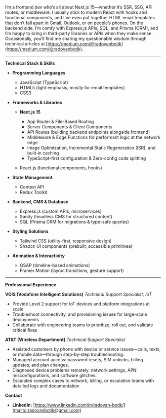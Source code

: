 I’m a frontend dev who’s all about Next.js 15—whether it’s SSR, SSG, API routes, or middleware. I usually stick to modern React with hooks and functional components, and I’ve even put together HTML email templates that don’t fall apart in Gmail, Outlook, or on people’s phones. On the backend side, I’m comfy with Express.js APIs, SQL, and Prisma (ORM), and I’m happy to bring in third-party libraries or APIs when they make sense. Occasionally, you’ll find me sharing my questionable wisdom through technical articles at [https://medium.com/@radovanbotik](https://medium.com/@radovanbotik).

---

**Technical Stack & Skills**

* **Programming Languages**

  * JavaScript (TypeScript)
  * HTML5 (light emphasis, mostly for email templates)
  * CSS3

* **Frameworks & Libraries**

  * **Next.js 15**

    * App Router & File-Based Routing
    * Server Components & Client Components
    * API Routes (building backend endpoints alongside frontend)
    * Middleware & Edge Functions for performant logic at the network edge
    * Image Optimization, Incremental Static Regeneration (ISR), and built-in caching
    * TypeScript-first configuration & Zero-config code splitting
  * React.js (functional components, hooks)

* **State Management**

  * Context API
  * Redux Toolkit

* **Backend, CMS & Database**

  * Express.js (custom APIs, microservices)
  * Sanity (headless CMS for structured content)
  * SQL (Prisma ORM for migrations & type-safe queries)

* **Styling Solutions**

  * Tailwind CSS (utility-first, responsive design)
  * Shadcn UI components (prebuilt, accessible primitives)

* **Animation & Interactivity**

  * GSAP (timeline-based animations)
  * Framer Motion (layout transitions, gesture support)

---

**Professional Experience**

**VOIS (Vodafone Intelligent Solutions)**
*Technical Support Specialist, IoT*

* Provide Level 2 support for IoT devices and platform integrations at scale
* Troubleshoot connectivity, and provisioning issues for large-scale deployments
* Collaborate with engineering teams to prioritize, roll out, and validate critical fixes

**AT\&T (Wireless Department)**
*Technical Support Specialist*

* Assisted customers by phone with device or service issues—calls, texts, or mobile data—through step-by-step troubleshooting.
* Managed account access: password resets, SIM unlocks, billing updates, and plan changes.
* Diagnosed device problems remotely: network settings, APN misconfigurations, and software glitches.
* Escalated complex cases to network, billing, or escalation teams with detailed logs and documentation




**Contact**

* **LinkedIn:** [https://www.linkedin.com/in/radovan-botik/](mailto:radovanbotik@gmail.com)
